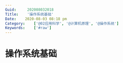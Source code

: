 ```yaml
---
Guid:     202008032018
Title:    '操作系统基础'
Date:    2020-08-03 08:18 pm
Category:    ['@02应用科学', '@计算机原理', '@操作系统']
Keywords:    ['#raw']
---
```


# 操作系统基础


